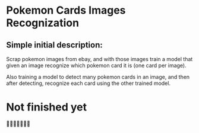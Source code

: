 # Pokemon Cards Images Recognization

## Simple initial description:

Scrap pokemon images from ebay, and with those images train a model that given an image recognize which pokemon card it is (one card per image).

Also training a model to detect many pokemon cards in an image, and then after detecting, recognize each card using the other trained model.

# Not finished yet
  🔨🚧🔨🚧🔨🚧🔨
